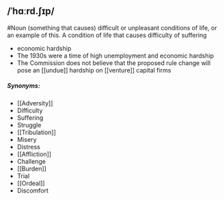 ## /ˈhɑːrd.ʃɪp/
#Noun
(something that causes) difficult or unpleasant conditions of life, or an example of this. A condition of life that causes difficulty of suffering

- economic hardship
- The 1930s were a time of high unemployment and economic hardship
- The Commission does not believe that the proposed rule change will pose an [[undue]] hardship on [[venture]] capital firms

##### Synonyms:
- [[Adversity]]
- Difficulty
- Suffering
- Struggle
- [[Tribulation]]
- Misery
- Distress
- [[Affliction]]
- Challenge
- [[Burden]]
- Trial
- [[Ordeal]]
- Discomfort

